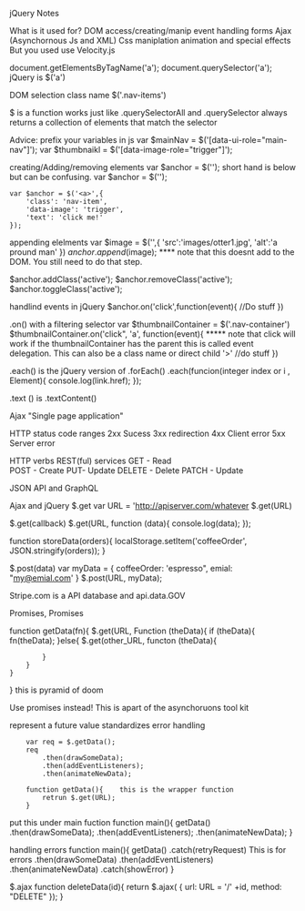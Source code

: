 jQuery Notes

What is it used for?
    DOM access/creating/manip
    event handling
    forms
    Ajax (Asynchornous Js and XML)
    Css maniplation 
    animation and special effects But you used use Velocity.js

document.getElementsByTagName('a');
document.querySelector('a');
jQuery is $('a')

DOM selection class name 
$('.nav-items')

$ is a function 
    works just like .querySelectorAll and .querySelector
    always returns a collection of elements that match the selector 

Advice: prefix your variables in js
    var $mainNav = $('[data-ui-role="main-nav"]');
    var $thumbnaikl = $('[data-image-role="trigger"]');

creating/Adding/removing elements
    var $anchor = $('<a></a>');
    short hand is below but can be confusing.
    var $anchor = $('<a>');

    var $anchor = $('<a>',{
        'class': 'nav-item',
        'data-image': 'trigger',
        'text': 'click me!'
    });

appending elelments 
var $image = $('<img>',{
    'src':'images/otter1.jpg',
    'alt':'a pround man'
})
$anchor.append($image);  **** note that this doesnt add to the DOM. You still need to do that step.

$anchor.addClass('active');
$anchor.removeClass('active');
$anchor.toggleClass('active');

handlind events in jQuery
$anchor.on('click',function(event){
    //Do stuff
})

.on() with a filtering selector
var $thumbnailContainer = $('.nav-container')
$thumbnailContainer.on('click", 'a', function(event){    ***** note that click will work if the thumbnailContainer has the parent <a> this is called event delegation. This can also be a class name or direct child '>'
    //do stuff
})

.each()
is the jQuery version of .forEach()
.each(funcion(integer index or i , Element){
    console.log(link.href);
});


.text () is .textContent()

Ajax
"Single page application"

HTTP status code ranges
2xx Sucess
3xx redirection
4xx Client error
5xx Server error

HTTP verbs REST(ful) services
GET - Read  
POST - Create
PUT- Update
DELETE - Delete
PATCH - Update

JSON API and GraphQL

Ajax and jQuery
$.get
var URL = 'http://apiserver.com/whatever
$.get(URL)

$.get(callback)
$.get(URL, function (data){
    console.log(data);
});

function storeData(orders){
    localStorage.setItem('coffeeOrder', JSON.stringify(orders));
}

$.post(data)
var myData = {
    coffeeOrder: 'espresso",
    emial: "my@emial.com'
}
$.post(URL, myData);


Stripe.com is a API database and api.data.GOV 


Promises, Promises

function getData(fn){
    $.get(URL, Function (theData){
        if (theData){
            fn(theData);
        }else{
            $.get(other_URL, functon (theData){

            }
        }
    }
} this is pyramid of doom

Use promises instead! This is apart of the asynchoruons tool kit

represent a future value
standardizes error handling 

        var req = $.getData();
        req
            .then(drawSomeData);
            .then(addEventListeners);
            .then(animateNewData);
        
        function getData(){    this is the wrapper function 
            retrun $.get(URL);
        }
put this under main fuction
    function main(){
        getData()
            .then(drawSomeData);
            .then(addEventListeners);
            .then(animateNewData);
    }

handling errors
function main(){
        getData()
            .catch(retryRequest)  This is for errors
            .then(drawSomeData)
            .then(addEventListeners)
            .then(animateNewData)
            .catch(showError)
    }

 $.ajax
 function deleteData(id){
     return $.ajax( {
         url: URL = '/' +id,
         method: "DELETE"
     });
 }   